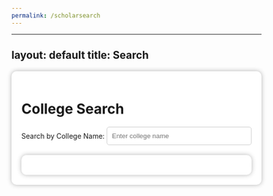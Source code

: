 ```yaml
---
permalink: /scholarsearch
---
```

---
layout: default
title: Search
---
<html lang="en">
<head>
    <meta charset="UTF-8">
    <meta name="viewport" content="width=device-width, initial-scale=1.0">
    <link rel="stylesheet" href="/ScholarSearch/assets/common/css/style.css">
    <link rel="stylesheet" href="/ScholarSearch/assets/pages/search/css/style.css">
    <title>College Search</title>
    <style>
        .container {
            max-width: 800px;
            margin: 20px auto;
            padding: 20px;
            background-color: white;
            box-shadow: 0 0 10px rgba(0, 0, 0, 0.3);
            border-radius: 10px;
            overflow: hidden;
        }
        /* Search form */
        #searchForm {
            display: flex;
            justify-content: center;
            align-items: center;
            margin-bottom: 20px;
        }
        #searchInput {
            flex: 1;
            padding: 10px;
            border: 1px solid #ccc;
            border-radius: 5px;
        }
        #searchButton:hover {
            background-color: #0056b3;
        }
        /* Search results */
        #searchResults {
            background-color: white;
            border-radius: 10px;
            box-shadow: 0 0 10px rgba(0, 0, 0, 0.3);
            padding: 20px;
        }
        .searchResult {
            margin-bottom: 10px;
            padding: 10px;
            border-bottom: 1px solid #ccc;
        }
        .searchResult:last-child {
            border-bottom: none;
        }
        .searchResult h3 {
            margin: 0;
            color: #007bff;
        }
        .searchResult p {
            margin-top: 5px;
            color: #666;
        }
        .flex-container {
            display: flex;
            align-items: left;
            justify-content: space-between;
        }
        .button {
            border-radius: 10px;
            background-color: light gray;
            box-shadow: 0 0 10px rgba(0, 0, 0, 0.1);
            padding-left: 10px;
            padding-right: 10px;
            border: 1px solid #000;
        }
    </style>
<body>
    <div class="container">
        <h1>College Search</h1>
        <form id="searchForm">
            <label for="searchInput">Search by College Name:&nbsp; </label>
            <input type="text" id="searchInput" name="searchInput" placeholder="Enter college name">
        </form>
        <div id="searchResults">
        </div>
    </div>
    <script>
        document.addEventListener('DOMContentLoaded', function() {
            const searchForm = document.getElementById('searchForm');
            const searchInput = document.getElementById('searchInput');
            const searchResults = document.getElementById('searchResults');
            let colleges = [];

            function fetchColleges() {
                fetch("http://127.0.0.1:8199/dataList")
                    .then(response => response.json())
                    .then(result => {
                        colleges = result; // Assuming result is an array of colleges
                        console.log(colleges); // Debug: Log to console
                    })
                    .catch(error => console.error('Error fetching colleges:', error));
            }
             function performSearch(query) {
                searchResults.innerHTML = ''; // Clear previous results

                if (query.trim() === '') {
                    searchResults.innerHTML = '<p>Please enter a search term.</p>';
                    return;
                }

                const filteredResults = colleges.filter(college => college.name.toLowerCase().includes(query.toLowerCase()));